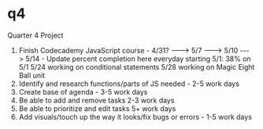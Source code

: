 # q4
Quarter 4 Project

1. Finish Codecademy JavaScript course - 4/31? ---> 5/7 ---> 5/10 ---> 5/14 - Update percent completion here everyday starting 5/1: 38% on 5/1 5/24 working on conditional statements 5/28 working on Magic Eight Ball unit
2. Identify and research functions/parts of JS needed - 2-5 work days
3. Create base of agenda - 3-5 work days
4. Be able to add and remove tasks 2-3 work days
5. Be able to prioritize and edit tasks 5+ work days
6. Add visuals/touch up the way it looks/fix bugs or errors - 1-5 work days
